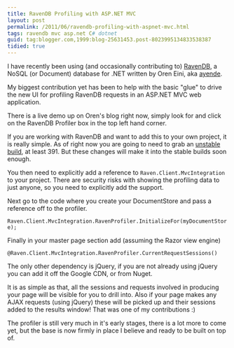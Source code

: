 ```yaml
---
title: RavenDB Profiling with ASP.NET MVC
layout: post
permalink: /2011/06/ravendb-profiling-with-aspnet-mvc.html
tags: ravendb mvc asp.net C# dotnet
guid: tag:blogger.com,1999:blog-25631453.post-8023995134833538387
tidied: true
---
```



I have recently been using (and occasionally contributing to) [RavenDB](http://www.ravendb.net/), a NoSQL (or Document) database for .NET written by Oren Eini, aka [ayende](http://ayende.com/).  
  
My biggest contribution yet has been to help with the basic "glue" to drive the new UI for profiling RavenDB requests in an ASP.NET MVC web application.  
  
There is a live demo up on Oren's blog right now, simply look for and click on the RavenDB Profiler box in the top left hand corner.  
  
If you are working with RavenDB and want to add this to your own project, it is really simple. As of right now you are going to need to grab an [unstable build](http://builds.hibernatingrhinos.com/builds/ravendb-unstable), at least 391. But these changes will make it into the stable builds soon enough.  
  
You then need to explicitly add a reference to `Raven.Client.MvcIntegration` to your project. There are security risks with showing the profiling data to just anyone, so you need to explicitly add the support.  
  
Next go to the code where you create your DocumentStore and pass a reference off to the profiler.  
  
`Raven.Client.MvcIntegration.RavenProfiler.InitializeFor(myDocumentStore);`
  
Finally in your master page <head> section add (assuming the Razor view engine)  
  
`@Raven.Client.MvcIntegration.RavenProfiler.CurrentRequestSessions()`
  
The only other dependency is jQuery, if you are not already using jQuery you can add it off the Google CDN, or from Nuget.  
  
It is as simple as that, all the sessions and requests involved in producing your page will be visible for you to drill into. Also if your page makes any AJAX requests (using jQuery) these will be picked up and their sessions added to the results window! That was one of my contributions :)  
  
The profiler is still very much in it's early stages, there is a lot more to come yet, but the base is now firmly in place I believe and ready to be built on top of.  
  
